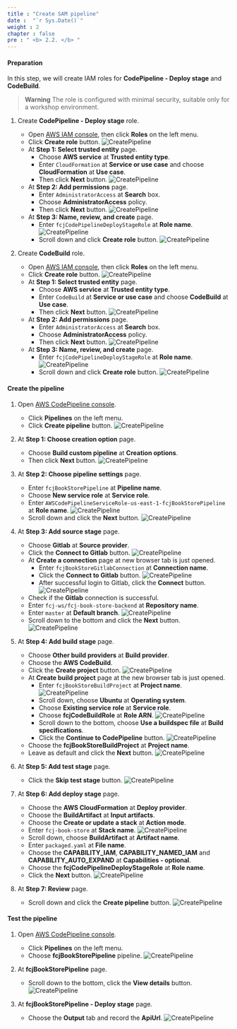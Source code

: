 ```yaml
---
title : "Create SAM pipeline"
date :  "`r Sys.Date()`" 
weight : 2
chapter : false
pre : " <b> 2.2. </b> "
---
```


#### Preparation

In this step, we will create IAM roles for **CodePipeline - Deploy stage** and **CodeBuild**.
> **Warning**
> The role is configured with minimal security, suitable only for a workshop environment.

1. Create **CodePipeline - Deploy stage** role.
    - Open [AWS IAM console](https://us-east-1.console.aws.amazon.com/iam/home?region=us-east-1), then click **Roles** on the left menu.
    - Click **Create role** button.
      ![CreatePipeline](/images/temp/1/12.png?width=90pc)
    - At **Step 1: Select trusted entity** page.
      - Choose **AWS service** at **Trusted entity type**.
      - Enter ``CloudFormation`` at **Service or use case** and choose **CloudFormation** at **Use case**.
      - Then click **Next** button.
        ![CreatePipeline](/images/temp/1/13.png?width=90pc)
    - At **Step 2: Add permissions** page.
      - Enter ``AdministratorAccess`` at **Search** box.
      - Choose **AdministratorAccess** policy.
      - Then click **Next** button.
        ![CreatePipeline](/images/temp/1/14.png?width=90pc)
    - At **Step 3: Name, review, and create** page.
      - Enter ``fcjCodePipelineDeployStageRole`` at **Role name**.
        ![CreatePipeline](/images/temp/1/15.png?width=90pc)
      - Scroll down and click **Create role** button.
        ![CreatePipeline](/images/temp/1/16.png?width=90pc)

2. Create **CodeBuild** role.
    - Open [AWS IAM console](https://us-east-1.console.aws.amazon.com/iam/home?region=us-east-1), then click **Roles** on the left menu.
    - Click **Create role** button.
      ![CreatePipeline](/images/temp/1/12.png?width=90pc)
    - At **Step 1: Select trusted entity** page.
      - Choose **AWS service** at **Trusted entity type**.
      - Enter ``CodeBuild`` at **Service or use case** and choose **CodeBuild** at **Use case**.
      - Then click **Next** button.
        ![CreatePipeline](/images/temp/1/17.png?width=90pc)
    - At **Step 2: Add permissions** page.
      - Enter ``AdministratorAccess`` at **Search** box.
      - Choose **AdministratorAccess** policy.
      - Then click **Next** button.
        ![CreatePipeline](/images/temp/1/14.png?width=90pc)
    - At **Step 3: Name, review, and create** page.
      - Enter ``fcjCodePipelineDeployStageRole`` at **Role name**.
        ![CreatePipeline](/images/temp/1/18.png?width=90pc)
      - Scroll down and click **Create role** button.
        ![CreatePipeline](/images/temp/1/19.png?width=90pc)

#### Create the pipeline

1. Open [AWS CodePipeline console](https://us-east-1.console.aws.amazon.com/codesuite/codepipeline/start?region=us-east-1).
    - Click **Pipelines** on the left menu.
    - Click **Create pipeline** button.
      ![CreatePipeline](/images/temp/1/11.png?width=90pc)

2. At **Step 1: Choose creation option** page.
    - Choose **Build custom pipeline** at **Creation options**.
    - Then click **Next** button.
      ![CreatePipeline](/images/temp/1/20.png?width=90pc)

3. At **Step 2: Choose pipeline settings** page.
    - Enter ``fcjBookStorePipeline`` at **Pipeline name**.
    - Choose **New service role** at **Service role**.
    - Enter ``AWSCodePipelineServiceRole-us-east-1-fcjBookStorePipeline`` at **Role name**.
      ![CreatePipeline](/images/temp/1/21.png?width=90pc)
    - Scroll down and click the **Next** button.
      ![CreatePipeline](/images/temp/1/22.png?width=90pc)

4. At **Step 3: Add source stage** page.
    - Choose **Gitlab** at **Source provider**.
    - Click the **Connect to Gitlab** button.
      ![CreatePipeline](/images/temp/1/23.png?width=90pc)
    - At **Create a connection** page at new browser tab is just opened.
      - Enter ``fcjBookStoreGitlabConnection`` at **Connection name**.
      - Click the **Connect to Gitlab** button.
        ![CreatePipeline](/images/temp/1/24.png?width=90pc)
      - After successful login to Gitlab, click the **Connect** button.
        ![CreatePipeline](/images/temp/1/25.png?width=90pc)
    - Check if the **Gitlab** connection is successful.
    - Enter ``fcj-ws/fcj-book-store-backend`` at **Repository name**.
    - Enter ``master`` at **Default branch**.
      ![CreatePipeline](/images/temp/1/26.png?width=90pc)
    - Scroll down to the bottom and click the **Next** button.
      ![CreatePipeline](/images/temp/1/27.png?width=90pc)

5. At **Step 4: Add build stage** page.
    - Choose **Other build providers** at **Build provider**.
    - Choose the **AWS CodeBuild**.
    - Click the **Create project** button.
      ![CreatePipeline](/images/temp/1/31.png?width=90pc)
    - At **Create build project** page at the new browser tab is just opened.
      - Enter ``fcjBookStoreBuildProject`` at **Project name**.
        ![CreatePipeline](/images/temp/1/28.png?width=90pc)
      - Scroll down, choose **Ubuntu** at **Operating system**.
      - Choose **Existing service role** at **Service role**.
      - Choose **fcjCodeBuildRole** at **Role ARN**.
        ![CreatePipeline](/images/temp/1/29.png?width=90pc)
      - Scroll down to the bottom, choose **Use a buildspec file** at **Build specifications**.
      - Click the **Continue to CodePipeline** button.
        ![CreatePipeline](/images/temp/1/30.png?width=90pc)
    - Choose the **fcjBookStoreBuildProject** at **Project name**.
    - Leave as default and click the **Next** button.
      ![CreatePipeline](/images/temp/1/32.png?width=90pc)

6. At **Step 5: Add test stage** page.
    - Click the **Skip test stage** button.
      ![CreatePipeline](/images/temp/1/33.png?width=90pc)

7. At **Step 6: Add deploy stage** page.
    - Choose the **AWS CloudFormation** at **Deploy provider**.
    - Choose the **BuildArtifact** at **Input artifacts**.
    - Choose the **Create or update a stack** at **Action mode**.
    - Enter ``fcj-book-store`` at **Stack name**.
      ![CreatePipeline](/images/temp/1/34.png?width=90pc)
    - Scroll down, choose **BuildArtifact** at **Artifact name**.
    - Enter ``packaged.yaml`` at **File name**.
    - Choose the **CAPABILITY_IAM**, **CAPABILITY_NAMED_IAM** and **CAPABILITY_AUTO_EXPAND** at **Capabilities - optional**.
    - Choose the **fcjCodePipelineDeployStageRole** at **Role name**.
    - Click the **Next** button.
      ![CreatePipeline](/images/temp/1/35.png?width=90pc)

8. At **Step 7: Review** page.
    - Scroll down and click the **Create pipeline** button.
      ![CreatePipeline](/images/temp/1/36.png?width=90pc)

#### Test the pipeline

1. Open [AWS CodePipeline console](https://us-east-1.console.aws.amazon.com/codesuite/codepipeline/start?region=us-east-1).
    - Click **Pipelines** on the left menu.
    - Choose **fcjBookStorePipeline** pipeline.
      ![CreatePipeline](/images/temp/1/37.png?width=90pc)

2. At **fcjBookStorePipeline** page.
    - Scroll down to the bottom, click the **View details** button.
      ![CreatePipeline](/images/temp/1/38.png?width=90pc)

3. At **fcjBookStorePipeline - Deploy stage** page.
    - Choose the **Output** tab and record the **ApiUrl**.
      ![CreatePipeline](/images/temp/1/39.png?width=90pc)